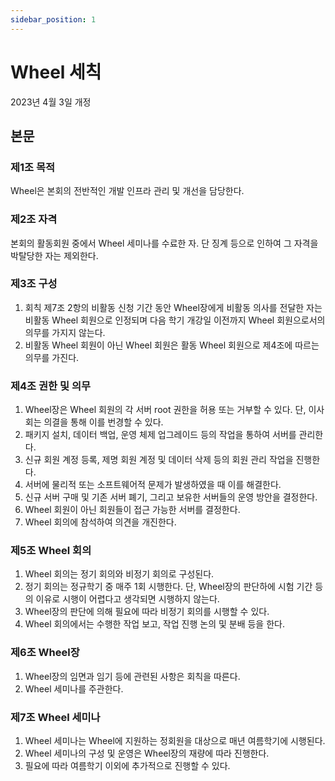 ```yaml
---
sidebar_position: 1
---
```


# Wheel 세칙

2023년 4월 3일 개정

## 본문

### 제1조 목적

Wheel은 본회의 전반적인 개발 인프라 관리 및 개선을 담당한다.

### 제2조 자격

본회의 활동회원 중에서 Wheel 세미나를 수료한 자. 단 징계 등으로 인하여 그 자격을 박탈당한 자는 제외한다.

### 제3조 구성

1. 회칙 제7조 2항의 비활동 신청 기간 동안 Wheel장에게 비활동 의사를 전달한 자는 비활동 Wheel 회원으로 인정되며 다음 학기 개강일 이전까지 Wheel 회원으로서의 의무를 가지지 않는다.
2. 비활동 Wheel 회원이 아닌 Wheel 회원은 활동 Wheel 회원으로 제4조에 따르는 의무를 가진다.

### 제4조 권한 및 의무

1. Wheel장은 Wheel 회원의 각 서버 root 권한을 허용 또는 거부할 수 있다. 단, 이사회는 의결을 통해 이를 번경할 수 있다.
2. 패키지 설치, 데이터 백업, 운영 체제 업그레이드 등의 작업을 통하여 서버를 관리한다.
3. 신규 회원 계정 등록, 제명 회원 계정 및 데이터 삭제 등의 회원 관리 작업을 진행한다.
4. 서버에 물리적 또는 소프트웨어적 문제가 발생하였을 때 이를 해결한다.
5. 신규 서버 구매 및 기존 서버 폐기, 그리고 보유한 서버들의 운영 방안을 결정한다.
6. Wheel 회원이 아닌 회원들이 접근 가능한 서버를 결정한다.
7. Wheel 회의에 참석하여 의견을 개진한다.

### 제5조 Wheel 회의

1. Wheel 회의는 정기 회의와 비정기 회의로 구성된다.
2. 정기 회의는 정규학기 중 매주 1회 시행한다. 단, Wheel장의 판단하에 시험 기간 등의 이유로 시행이 어렵다고 생각되면 시행하지 않는다.
3. Wheel장의 판단에 의해 필요에 따라 비정기 회의를 시행할 수 있다.
4. Wheel 회의에서는 수행한 작업 보고, 작업 진행 논의 및 분배 등을 한다.

### 제6조 Wheel장

1. Wheel장의 임면과 임기 등에 관련된 사항은 회칙을 따른다.
2. Wheel 세미나를 주관한다.

### 제7조 Wheel 세미나

1. Wheel 세미나는 Wheel에 지원하는 정회원을 대상으로 매년 여름학기에 시행된다.
2. Wheel 세미나의 구성 및 운영은 Wheel장의 재량에 따라 진행한다.
3. 필요에 따라 여름학기 이외에 추가적으로 진행할 수 있다.
